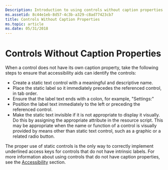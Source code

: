 ```yaml
---
Description: Introduction to using controls without caption properties for the Tablet PC.
ms.assetid: 8c44e1eb-8d57-4c3b-a329-c8ad77423cb7
title: Controls Without Caption Properties
ms.topic: article
ms.date: 05/31/2018
---
```


# Controls Without Caption Properties

When a control does not have its own caption property, take the following steps to ensure that accessibility aids can identify the controls:

-   Create a static text control with a meaningful and descriptive name.
-   Place the static label so it immediately precedes the referenced control, in tab order.
-   Ensure that the label text ends with a colon, for example, "Settings:"
-   Position the label text immediately to the left or preceding the referenced control.
-   Make the static text invisible if it is not appropriate to display it visually. Do this by assigning the appropriate attribute in the resource script. This may be appropriate when the name or function of a control is visually provided by means other than static text control, such as a graphic or a related radio button.

The proper use of static controls is the only way to correctly implement underlined access keys for controls that do not have intrinsic labels. For more information about using controls that do not have caption properties, see the [Accessibility](/windows/desktop/accessibility) section.

 

 